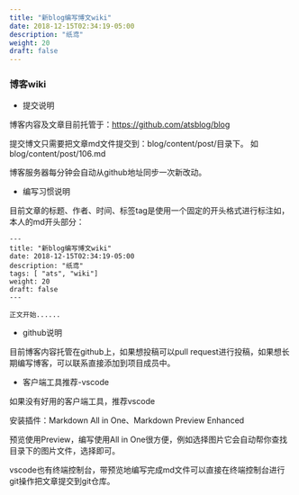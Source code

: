 ```yaml
---
title: "新blog编写博文wiki"
date: 2018-12-15T02:34:19-05:00
description: "纸鸢"
weight: 20
draft: false 
---
```


### 博客wiki

* 提交说明
  
博客内容及文章目前托管于：https://github.com/atsblog/blog

提交博文只需要把文章md文件提交到：blog/content/post/目录下。
如 blog/content/post/106.md

博客服务器每分钟会自动从github地址同步一次新改动。

* 编写习惯说明

目前文章的标题、作者、时间、标签tag是使用一个固定的开头格式进行标注如，本人的md开头部分：

```
---
title: "新blog编写博文wiki"
date: 2018-12-15T02:34:19-05:00
description: "纸鸢"
tags: [ "ats", "wiki"]
weight: 20
draft: false 
---

正文开始......
```


* github说明

目前博客内容托管在github上，如果想投稿可以pull request进行投稿，如果想长期编写博客，可以联系直接添加到项目成员中。

* 客户端工具推荐-vscode

如果没有好用的客户端工具，推荐vscode

安装插件：Markdown All in One、Markdown Preview Enhanced

预览使用Preview，编写使用All in One很方便，例如选择图片它会自动帮你查找目录下的图片文件，选择即可。

vscode也有终端控制台，带预览地编写完成md文件可以直接在终端控制台进行git操作把文章提交到git仓库。